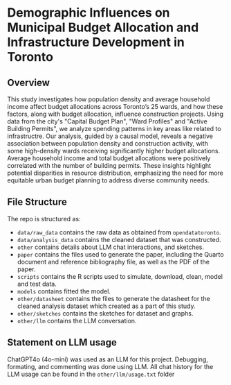 # Demographic Influences on Municipal Budget Allocation and Infrastructure Development in Toronto

## Overview

This study investigates how population density and average household income affect budget allocations across Toronto’s 25 wards, and how these factors, along with budget allocation, influence construction projects. Using data from the city's \"Capital Budget Plan\", \"Ward Profiles\" and \"Active Building Permits\", we analyze spending patterns in key areas like related to infrastructre. Our analysis, guided by a causal model, reveals a negative association between population density and construction activity, with some high-density wards receiving significantly higher budget allocations. Average household income and total budget allocations were positively correlated with the number of building permits. These insights highlight potential disparities in resource distribution, emphasizing the need for more equitable urban budget planning to address diverse community needs.

## File Structure

The repo is structured as:

-   `data/raw_data` contains the raw data as obtained from `opendatatoronto`.
-   `data/analysis_data` contains the cleaned dataset that was constructed.
-   `other` contains details about LLM chat interactions, and sketches.
-   `paper` contains the files used to generate the paper, including the Quarto document and reference bibliography file, as well as the PDF of the paper.
-   `scripts` contains the R scripts used to simulate, download, clean, model and test data.
-   `models` contains fitted the model.
-   `other/datasheet` contains the files to generate the datasheet for the cleaned analysis dataset which created as a part of this study.
-   `other/sketches` contains the sketches for dataset and graphs.
-   `other/llm` contains the LLM conversation.

## Statement on LLM usage

ChatGPT4o (4o-mini) was used as an LLM for this project. Debugging, formating, and commenting was done using LLM.
All chat history for the LLM usage can be found in the `other/llm/usage.txt` folder
